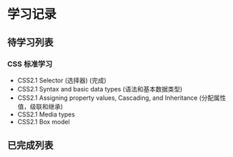 # 学习记录

## 待学习列表 
### CSS 标准学习

- CSS2.1 Selector (选择器) (完成)
- CSS2.1 Syntax and basic data types (语法和基本数据类型)
- CSS2.1 Assigning property values, Cascading, and Inheritance (分配属性值，级联和继承)
- CSS2.1 Media types
- CSS2.1 Box model

## 已完成列表
